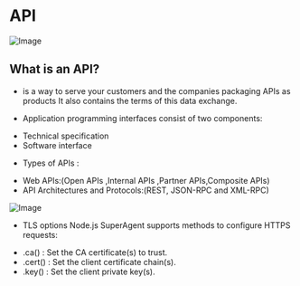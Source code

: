 # API

![Image](https://mostaql.hsoubcdn.com/uploads/466777-vtXLq-1578995421-5e1d8edd6ff48.jpg)
## What is an API?

- is a way to serve your customers and the companies packaging APIs as products It also contains the terms of this data exchange.

* Application programming interfaces consist of two components:
 - Technical specification 
  - Software interface

* Types of APIs :
-  Web APIs:(Open APIs ,Internal APIs ,Partner APIs,Composite APIs) 
- API Architectures and Protocols:(REST, JSON-RPC and XML-RPC) 

![Image](https://apidojo.net/wp-content/uploads/2019/03/api-collaboration.png)

 *  TLS options
  Node.js SuperAgent supports methods to configure HTTPS requests:
 -	.ca() : Set the CA certificate(s) to trust.
 -	.cert() : Set the client certificate chain(s).
 -	.key() : Set the client private key(s).

